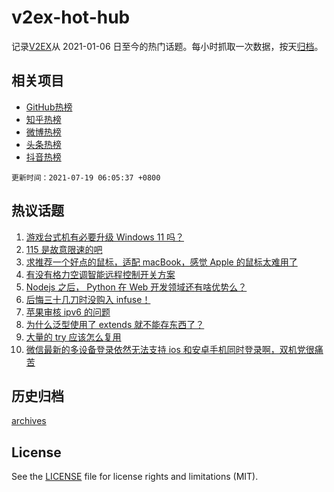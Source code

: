 # v2ex-hot-hub

 记录[V2EX](https://www.v2ex.com/)从 2021-01-06 日至今的热门话题。每小时抓取一次数据，按天[归档](archives)。
 
 ## 相关项目

- [GitHub热榜](https://github.com/lonnyzhang423/github-hot-hub)
- [知乎热榜](https://github.com/lonnyzhang423/zhihu-hot-hub)
- [微博热榜](https://github.com/lonnyzhang423/weibo-hot-hub)
- [头条热榜](https://github.com/lonnyzhang423/toutiao-hot-hub)
- [抖音热榜](https://github.com/lonnyzhang423/douyin-hot-hub)


 `更新时间：2021-07-19 06:05:37 +0800`

## 热议话题

1. [游戏台式机有必要升级 Windows 11 吗？](https://www.v2ex.com/t/790184)
1. [115 是故意限速的吧](https://www.v2ex.com/t/790160)
1. [求推荐一个好点的鼠标，适配 macBook，感觉 Apple 的鼠标太难用了](https://www.v2ex.com/t/790186)
1. [有没有格力空调智能远程控制开关方案](https://www.v2ex.com/t/790154)
1. [Nodejs 之后， Python 在 Web 开发领域还有啥优势么？](https://www.v2ex.com/t/790207)
1. [后悔三十几刀时没购入 infuse！](https://www.v2ex.com/t/790220)
1. [苹果审核 ipv6 的问题](https://www.v2ex.com/t/790224)
1. [为什么泛型使用了 extends 就不能存东西了？](https://www.v2ex.com/t/790199)
1. [大量的 try 应该怎么复用](https://www.v2ex.com/t/790153)
1. [微信最新的多设备登录依然无法支持 ios 和安卓手机同时登录啊，双机党很痛苦](https://www.v2ex.com/t/790170)

## 历史归档

[archives](archives)

## License

See the [LICENSE](LICENSE) file for license rights and limitations (MIT).
